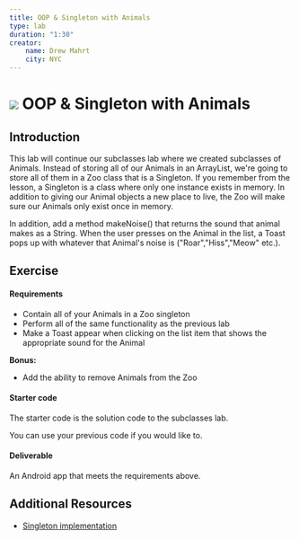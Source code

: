 ```yaml
---
title: OOP & Singleton with Animals
type: lab
duration: "1:30"
creator:
    name: Drew Mahrt
    city: NYC
---
```


# ![](https://ga-dash.s3.amazonaws.com/production/assets/logo-9f88ae6c9c3871690e33280fcf557f33.png) OOP & Singleton with Animals

## Introduction

This lab will continue our subclasses lab where we created subclasses of Animals. Instead of storing all of our Animals in an ArrayList, we're going to store all of them in a Zoo class that is a Singleton. If you remember from the lesson, a Singleton is a class where only one instance exists in memory. In addition to giving our Animal objects a new place to live, the Zoo will make sure our Animals only exist once in memory.

In addition, add a method makeNoise() that returns the sound that animal makes as a String. When the user presses on the Animal in the list, a Toast pops up with whatever that Animal's noise is ("Roar","Hiss","Meow" etc.).

## Exercise

#### Requirements

- Contain all of your Animals in a Zoo singleton
- Perform all of the same functionality as the previous lab
- Make a Toast appear when clicking on the list item that shows the appropriate sound for the Animal

**Bonus:**
- Add the ability to remove Animals from the Zoo

#### Starter code

The starter code is the solution code to the subclasses lab.

You can use your previous code if you would like to.

#### Deliverable

An Android app that meets the requirements above.

## Additional Resources

- [Singleton implementation](http://www.javaworld.com/article/2073352/core-java/simply-singleton.html)

